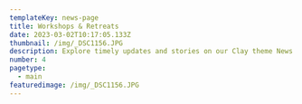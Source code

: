 ```yaml
---
templateKey: news-page
title: Workshops & Retreats
date: 2023-03-02T10:17:05.133Z
thumbnail: /img/_DSC1156.JPG
description: Explore timely updates and stories on our Clay theme News page. Stay informed, inspired, and engaged with our latest articles and news.
number: 4
pagetype:
  - main
featuredimage: /img/_DSC1156.JPG
---
```


